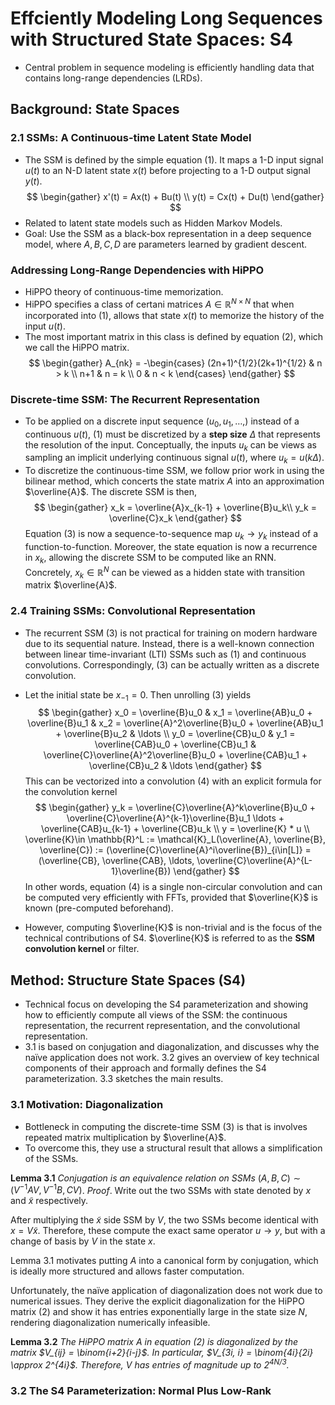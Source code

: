 # Effciently Modeling Long Sequences with Structured State Spaces: S4
- Central problem in sequence modeling is efficiently handling data that contains long-range dependencies (LRDs).

## Background: State Spaces
### 2.1 SSMs: A Continuous-time Latent State Model
- The SSM is defined by the simple equation (1). It maps a 1-D input signal $u(t)$ to an N-D latent state $x(t)$ before projecting to a 1-D output signal $y(t)$. 
$$ \begin{gather}  x'(t) = Ax(t) + Bu(t) \\  y(t) = Cx(t) + Du(t) \end{gather}  $$
- Related to latent state models such as Hidden Markov Models.
- Goal: Use the SSM as a black-box representation in a deep sequence model, where $A, B, C, D$ are parameters learned by gradient descent.

### Addressing Long-Range Dependencies with HiPPO
- HiPPO theory of continuous-time memorization.
- HiPPO specifies a class of certani matrices $A\in \mathbb{R}^{N\times N}$ that when incorporated into (1), allows that state $x(t)$ to memorize the history of the input $u(t)$.
- The most important matrix in this class is defined by equation (2), which we call the HiPPO matrix.
$$  \begin{gather} A_{nk} = -\begin{cases}  (2n+1)^{1/2}(2k+1)^{1/2}  & n > k \\ n+1 & n = k \\ 0 & n < k  \end{cases}   \end{gather}    $$

### Discrete-time SSM: The Recurrent Representation
- To be applied on a discrete input sequence $(u_0, u_1, \ldots,)$ instead of a continuous $u(t)$, (1) must be discretized by a **step size** $\Delta$ that represents the resolution of the input. Conceptually, the inputs $u_k$ can be views as sampling an implicit underlying continuous signal $u(t)$, where $u_k = u(k\Delta)$.
- To discretize the continuous-time SSM, we follow prior work in using the bilinear method, which concerts the state matrix $A$ into an approximation $\overline{A}$. The discrete SSM is then,
$$ \begin{gather}  x_k = \overline{A}x_{k-1} + \overline{B}u_k\\ y_k = \overline{C}x_k   \end{gather}   $$
Equation (3) is now a sequence-to-sequence map $u_k\to y_k$ instead of a function-to-function. Moreover, the state equation is now a recurrence in $x_k$, allowing the discrete SSM to be computed like an RNN. Concretely, $x_k\in \mathbb{R}^N$ can be viewed as a hidden state with transition matrix $\overline{A}$.

### 2.4 Training SSMs: Convolutional Representation
- The recurrent SSM (3) is not practical for training on modern hardware due to its sequential nature. Instead, there is a well-known connection between linear time-invariant (LTI) SSMs such as (1) and continuous convolutions. Correspondingly, (3) can be actually written as a discrete convolution.

- Let the initial state be $x_{-1} = 0$. Then unrolling (3) yields
$$ \begin{gather}   x_0 = \overline{B}u_0   & x_1 = \overline{AB}u_0 + \overline{B}u_1     & x_2 = \overline{A}^2\overline{B}u_0 + \overline{AB}u_1 + \overline{B}u_2 & \ldots \\    y_0 = \overline{CB}u_0 & y_1 = \overline{CAB}u_0 + \overline{CB}u_1 & \overline{C}\overline{A}^2\overline{B}u_0 + \overline{CAB}u_1  + \overline{CB}u_2 & \ldots \end{gather}    $$
This can be vectorized into a convolution (4) with an explicit formula for the convolution kernel
$$ \begin{gather}  y_k = \overline{C}\overline{A}^k\overline{B}u_0 + \overline{C}\overline{A}^{k-1}\overline{B}u_1 \ldots + \overline{CAB}u_{k-1} + \overline{CB}u_k     \\     y = \overline{K} * u  \\ \overline{K}\in \mathbb{R}^L  := \mathcal{K}_L(\overline{A}, \overline{B}, \overline{C}) := (\overline{C}\overline{A}^i\overline{B})_{i\in[L]} = (\overline{CB}, \overline{CAB}, \ldots, \overline{C}\overline{A}^{L-1}\overline{B}) \end{gather}    $$
In other words, equation (4) is a single non-circular convolution and can be computed very efficiently with FFTs, provided that $\overline{K}$ is known (pre-computed beforehand).

- However, computing $\overline{K}$ is non-trivial and is the focus of the technical contributions of S4. $\overline{K}$ is referred to as the **SSM convolution kernel** or filter.

## Method: Structure State Spaces (S4)
- Technical focus on developing the S4 parameterization and showing how to efficiently compute all views of the SSM: the continuous representation, the recurrent representation, and the convolutional representation.
- 3.1 is based on conjugation and diagonalization, and discusses why the naïve application does not work. 3.2 gives an overview of key technical components of their approach and formally defines the S4 parameterization. 3.3 sketches the main results.

### 3.1 Motivation: Diagonalization
- Bottleneck in computing the discrete-time SSM (3) is that is involves repeated matrix multiplication by $\overline{A}$.
- To overcome this, they use a structural result that allows a simplification of the SSMs.

**Lemma 3.1** *Conjugation is an equivalence relation on SSMs* $(A, B, C) \sim (V^{-1}AV, V^{-1}B, CV)$.
*Proof*. Write out the two SSMs with state denoted by $x$ and $\tilde x$ respectively.

After multiplying the $\tilde x$ side SSM by $V$, the two SSMs become identical with $x = V\tilde x$. Therefore, these compute the exact same operator $u\to y$, but with a change of basis by $V$ in the state $x$.

Lemma 3.1 motivates putting $A$ into a canonical form by conjugation, which is ideally more structured and allows faster computation.

Unfortunately, the naïve application of diagonalization does not work due to numerical issues. They derive the explicit diagonalization for the HiPPO matrix (2) and show it has entries exponentially large in the state size $N$, rendering diagonalization numerically infeasible.  

**Lemma 3.2** *The HiPPO matrix $A$ in equation (2) is diagonalized by the matrix $V_{ij} = \binom{i+2}{i-j}$. In particular, $V_{3i, i} = \binom{4i}{2i} \approx 2^{4i}$. Therefore, $V$ has entries of magnitude up to $2^{4N/3}$.* 

### 3.2 The S4 Parameterization: Normal Plus Low-Rank
